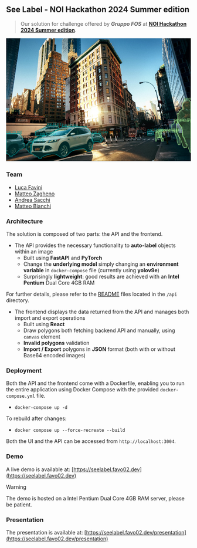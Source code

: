 ## See Label - NOI Hackathon 2024 Summer edition

> Our solution for challenge offered by **_Gruppo FOS_** at **[NOI Hackathon 2024 Summer edition](https://hackathon.bz.it)**.

![screenshot](demo-screen.png)

### Team

- [Luca Favini](https://github.com/Favo02)
- [Matteo Zagheno](https://github.com/Tsagae)
- [Andrea Sacchi](https://github.com/alsacchi)
- [Matteo Bianchi](https://github.com/OnSuorce)

### Architecture

The solution is composed of two parts: the API and the frontend.

- The API provides the necessary functionality to **auto-label** objects within an image
  - Built using **FastAPI** and **PyTorch**
  - Change the **underlying model** simply changing an **environment variable** in `docker-compose` file (currently using **yolov9e**)
  - Surprisingly **lightweight**: good results are achieved with an **Intel Pentium** Dual Core 4GB RAM

For further details, please refer to the [README](./api/README.md) files located in the `/api` directory.

- The frontend displays the data returned from the API and manages both import and export operations
  - Built using **React**
  - Draw polygons both fetching backend API and manually, using `canvas` element
  - **Invalid polygons** validation
  - **Import / Export** polygons in **JSON** format (both with or without Base64 encoded images)

### Deployment

Both the API and the frontend come with a Dockerfile, enabling you to run the entire application using Docker Compose with the provided `docker-compose.yml` file.

- `docker-compose up -d`

To rebuild after changes:
- `docker compose up --force-recreate --build`

Both the UI and the API can be accessed from `http://localhost:3004`.

### Demo

A live demo is available at: [https://seelabel.favo02.dev](https://seelabel.favo02.dev)

> [!WARNING]
> The demo is hosted on a Intel Pentium Dual Core 4GB RAM server, please be patient.

### Presentation

The presentation is available at: [https://seelabel.favo02.dev/presentation](https://seelabel.favo02.dev/presentation)
